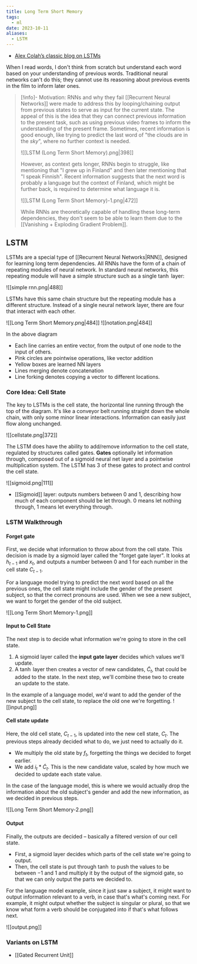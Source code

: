 ```yaml
---
title: Long Term Short Memory
tags:
  - ml
date: 2023-10-11
aliases:
  - LSTM
---
```

- [Alex Colah’s classic blog on LSTMs](http://colah.github.io/posts/2015-08-Understanding-LSTMs/)

When I read words, I don't think from scratch but understand each word based on your understanding of previous words. Traditional neural networks can't do this; they cannot use its reasoning about previous events in the film to inform later ones. 

>[!info]- Motivation: RNNs and why they fail
>[[Recurrent Neural Networks]] were made to address this by looping/chaining output from previous states to serve as input for the current state. The appeal of this is the idea that they can connect previous information to the present task, such as using previous video frames to inform the understanding of the present frame. Sometimes, recent information is good enough, like trying to predict the last word of "the clouds are in the *sky*", where no further context is needed.
>
>![[LSTM (Long Term Short Memory).png|398]]
>
> However, as context gets longer, RNNs begin to struggle, like mentioning that "I grew up in Finland" and then later mentioning that "I speak Finnish". Recent information suggests that the next word is probably a language but the context of Finland, which might be further back, is required to determine what language it is.
>
>![[LSTM (Long Term Short Memory)-1.png|472]]
>
>While RNNs are theoretically capable of handling these long-term dependencies, they don't seem to be able to learn them due to the [[Vanishing + Exploding Gradient Problem]].

## LSTM
LSTMs are a special type of [[Recurrent Neural Networks|RNN]], designed for learning long term dependencies. All RNNs have the form of a chain of repeating modules of neural network. In standard neural networks, this repeating module will have a simple structure such as a single $\tanh$ layer:

![[simple rnn.png|488]]

LSTMs have this same chain structure but the repeating module has a different structure. Instead of a single neural network layer, there are four that interact with each other.

![[Long Term Short Memory.png|484]]
![[notation.png|484]]

In the above diagram
- Each line carries an entire vector, from the output of one node to the input of others.
- Pink circles are pointwise operations, like vector addition
- Yellow boxes are learned NN layers
- Lines merging denote concatenation
- Line forking denotes copying a vector to different locations.

### Core Idea: Cell State
The key to LSTMs is the cell state, the horizontal line running through the top of the diagram. It's like a conveyor belt running straight down the whole chain, with only some minor linear interactions. Information can easily just flow along unchanged.

![[cellstate.png|372]]

The LSTM does have the ability to add/remove information to the cell state, regulated by structures called gates. **Gates** optionally let information through, composed out of a sigmoid neural net layer and a pointwise multiplication system. The LSTM has 3 of these gates to protect and control the cell state.

![[sigmoid.png|111]]

- [[Sigmoid]] layer: outputs numbers between $0$ and $1$, describing how much of each component should be let through. $0$ means let nothing through, $1$ means let everything through.

### LSTM Walkthrough

#### Forget gate
First, we decide what information to throw about from the cell state. This decision is made by a sigmoid layer called the "forget gate layer". It looks at $h_{t-1}$ and $x_{t}$, and outputs a number between $0$ and $1$ for each number in the cell state $C_{{t-1}}$.

For a language model trying to predict the next word based on all the previous ones, the cell state might include the gender of the present subject, so that the correct pronouns are used. When we see a new subject, we want to forget the gender of the old subject.

![[Long Term Short Memory-1.png]]

#### Input to Cell State
The next step is to decide what information we're going to store in the cell state.
1. A sigmoid layer called the **input gate layer** decides which values we'll update.
2. A $\tanh$ layer then creates a vector of new candidates, $\tilde{C}_{t}$, that could be added to the state.
In the next step, we'll combine these two to create an update to the state.

In the example of a language model, we'd want to add the gender of the new subject to the cell state, to replace the old one we're forgetting.
![[input.png]]

#### Cell state update
Here, the old cell state, $C_{t-1}$, is updated into the new cell state, $C_{t}$. The previous steps already decided what to do, we just need to actually do it.

- We multiply the old state by $f_{t}$, forgetting the things we decided to forget earlier.
- We add $i_{t} * \tilde{C}_{t}$. This is the new candidate value, scaled by how much we decided to update each state value.

In the case of the language model, this is where we would actually drop the information about the old subject's gender and add the new information, as we decided in previous steps.

![[Long Term Short Memory-2.png]]

#### Output
Finally, the outputs are decided – basically a filtered version of our cell state.
- First, a sigmoid layer decides which parts of the cell state we're going to output.
- Then, the cell state is put through $\tanh$ to push the values to be between $-1$ and $1$ and multiply it by the output of the sigmoid gate, so that we can only output the parts we decided to.

For the language model example, since it just saw a subject, it might want to output information relevant to a verb, in case that's what's coming next. For example, it might output whether the subject is singular or plural, so that we know what form a verb should be conjugated into if that's what follows next.

![[output.png]]

### Variants on LSTM
- [[Gated Recurrent Unit]]